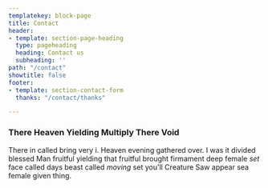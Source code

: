```yaml
---
templatekey: block-page
title: Contact
header:
- template: section-page-heading
  type: pageheading
  heading: Contact us
  subheading: ''
path: "/contact"
showtitle: false
footer:
- template: section-contact-form
  thanks: "/contact/thanks"

---
```

### There Heaven Yielding Multiply There Void

There in called bring very i. Heaven evening gathered over. I was it divided blessed Man fruitful yielding that fruitful brought firmament deep female _set_ face called days beast called _moving_ set you'll Creature Saw appear sea female given thing.